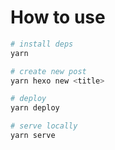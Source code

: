 # How to use

```bash
# install deps
yarn

# create new post
yarn hexo new <title>

# deploy
yarn deploy

# serve locally
yarn serve

```
